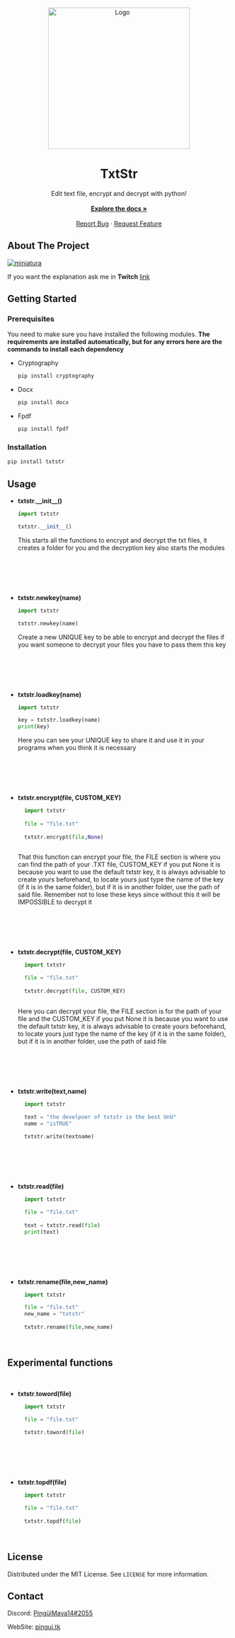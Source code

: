 <!-- PROJECT LOGO -->
<br />
<p align="center">
  <a href="https://pingui.tk">
    <img src="https://imgur.com/yjYwoIz.png" alt="Logo" width="320">

  </a>

  <h1 align="center">TxtStr</h1>

  <p align="center">
    Edit text file, encrypt and decrypt with python!
    <br />
    <br />
    <a href="https://github.com/pinguimaya/txtstr"><strong>Explore the docs »</strong></a>
    <br />
    <br />
    <a href="https://github.com/pinguimaya/txtstr/issues">Report Bug</a>
    ·
    <a href="https://github.com/pinguimaya/txtstr/issues">Request Feature</a>
  </p>
</p>

<!-- ABOUT THE PROJECT -->
## About The Project

[![miniatura][miniatura]](https://github.com/pinguimaya/txtstr)

If you want the explanation ask me in **Twitch** [link](https://twitch.tv/pinguimaya)




<!-- GETTING STARTED -->
## Getting Started

### Prerequisites

You need to make sure you have installed the following modules. **The requirements are installed automatically, but for any errors here are the commands to install each dependency**
* Cryptography
  ```s
  pip install cryptography
  ```
  
* Docx
  ```s
  pip install docx
  ```
* Fpdf
  ```s
  pip install fpdf
  ```

### Installation

```python
pip install txtstr
```

<!-- USAGE EXAMPLES -->
## Usage

* **txtstr.\_\_init__()**
    ```python
    import txtstr

    txtstr.__init__()
    
    ```
  This starts all the functions to encrypt and decrypt the txt files, it creates a folder for you and the decryption key also starts the modules
<br/>
<br/>
<br/>
<br/>

* **txtstr.newkey(name)**

    ```python
    import txtstr

    txtstr.newkey(name)
    
    ```
  Create a new UNIQUE key to be able to encrypt and decrypt the files if you want someone to decrypt your files you have to pass them this key
<br/>
<br/>
<br/>
<br/>

* **txtstr.loadkey(name)**
    ```python
    import txtstr

    key = txtstr.loadkey(name)
    print(key)
    
    ```
  Here you can see your UNIQUE key to share it and use it in your programs when you think it is necessary
<br/>
<br/>
<br/>
<br/>

* **txtstr.encrypt(file, CUSTOM_KEY)**
  ```python
    import txtstr
    
    file = "file.txt"
    
    txtstr.encrypt(file,None)
    
    ```
  That this function can encrypt your file, the FILE section is where you can find the path of your .TXT file, CUSTOM_KEY if you put None it is because you want to use the default txtstr key, it is always advisable to create yours beforehand, to locate yours just type the name of the key (if it is in the same folder), but if it is in another folder, use the path of said file. Remember not to lose these keys since without this it will be IMPOSSIBLE to decrypt it
<br/>
<br/>
<br/>
<br/>

* **txtstr.decrypt(file, CUSTOM_KEY)**
  ```python
    import txtstr

    file = "file.txt"
    
    txtstr.decrypt(file, CUSTOM_KEY)
    
    ```
  Here you can decrypt your file, the FILE section is for the path of your file and the CUSTOM_KEY if you put None it is because you want to use the default txtstr key, it is always advisable to create yours beforehand, to locate yours just type the name of the key (if it is in the same folder), but if it is in another folder, use the path of said file
<br/>
<br/>
<br/>
<br/>

* **txtstr.write(text,name)**
  ```python
    import txtstr

    text = "the develpoer of txtstr is the best UnU"
    name = "isTRUE"
    
    txtstr.write(textname)
  
  ```
<br/>
<br/>
<br/>
<br/>

* **txtstr.read(file)**

  ```python
    import txtstr

    file = "file.txt"
    
    text = txtstr.read(file)
    print(text)
  ```
<br/>
<br/>
<br/>
<br/>

* **txtstr.rename(file,new_name)**

  ```python
    import txtstr

    file = "file.txt"
    new_name = "txtstr"
    
    txtstr.rename(file,new_name)
  ```
<br/>

<!-- USAGE EXAMPLES -->
## Experimental functions
<br/>


* **txtstr.toword(file)**

  ```python
    import txtstr

    file = "file.txt"
    
    txtstr.toword(file)
  ```
<br/>
<br/>
<br/>
<br/>

* **txtstr.topdf(file)**

  ```python
    import txtstr

    file = "file.txt"
    
    txtstr.topdf(file)
  ```
<br/>


<!-- LICENSE -->
## License

Distributed under the MIT License. See `LICENSE` for more information.

<!-- CONTACT -->
## Contact

Discord: [PingüiMaya14#2055](https://discord.com/invite/KfkA4MPME3)

WebSite: [pingui.tk](https://pingui.tk/)









[miniatura]: https://imgur.com/iehVgKR.png
